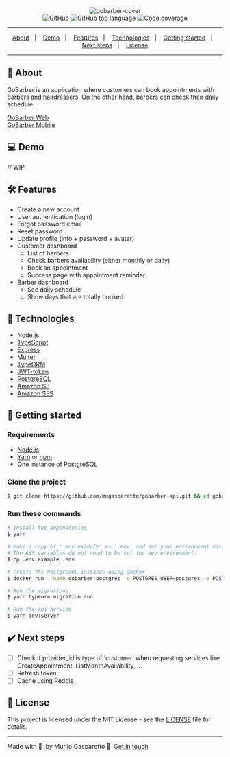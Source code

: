 <div align="center">
  <img alt="gobarber-cover" src="https://user-images.githubusercontent.com/11637616/128424764-99d140dc-d27a-462e-977b-8f3079609db9.png" width="auto" heigth="auto"/>
</div>
<div align="center">
  <img alt="GitHub" src="https://img.shields.io/badge/license-MIT-green"> <img alt="GitHub top language" src="https://img.shields.io/github/languages/top/mugasparetto/gobarber-api"> <img alt="Code coverage" src="https://img.shields.io/badge/coverage-100%25-brightgreen" />
</div>

------------

<p align="center">
  <a href="#pencil-about">About</a>&nbsp;&nbsp;&nbsp;|&nbsp;&nbsp;&nbsp;
  <a href="#computer-demo">Demo</a>&nbsp;&nbsp;&nbsp;|&nbsp;&nbsp;&nbsp;
  <a href="#hammer_and_wrench-features">Features</a>&nbsp;&nbsp;&nbsp;|&nbsp;&nbsp;&nbsp;
  <a href="#space_invader-technologies">Technologies</a>&nbsp;&nbsp;&nbsp;|&nbsp;&nbsp;&nbsp;
  <a href="#rocket-getting-started">Getting started</a>&nbsp;&nbsp;&nbsp;|&nbsp;&nbsp;&nbsp;
    <a href="#heavy_check_mark-next-steps">Next steps</a>&nbsp;&nbsp;&nbsp;|&nbsp;&nbsp;&nbsp;
  <a href="#page_facing_up-license">License</a>
</p>

------------

## :pencil: About
GoBarber is an application where customers can book appointments with barbers and hairdressers. On the other hand, barbers can check their daily schedule.

[GoBarber Web](https://github.com/mugasparetto/gobarber-web)<br />
[GoBarber Mobile](https://google.com)

## :computer: Demo
// WIP

## :hammer_and_wrench: Features
* Create a new account
* User authentication (login)
* Forgot password email
* Reset password
* Update profile (info + password + avatar)
* Customer dashboard
  * List of barbers
  * Check barbers availability (either monthly or daily)
  * Book an appointment
  * Success page with appointment reminder
* Barber dashboard
  * See daily schedule
  * Show days that are totally booked

## :space_invader: Technologies
- [Node.js](https://nodejs.org/en/)
- [TypeScript](https://www.typescriptlang.org/)
- [Express](https://expressjs.com/pt-br/)
- [Multer](https://github.com/expressjs/multer)
- [TypeORM](https://typeorm.io/#/)
- [JWT-token](https://jwt.io/)
- [PostgreSQL](https://www.postgresql.org/)
- [Amazon S3](https://aws.amazon.com/pt/s3/)
- [Amazon SES](https://aws.amazon.com/pt/ses/)

## :rocket: Getting started

### Requirements
- [Node.js](https://nodejs.org/en/)
- [Yarn](https://classic.yarnpkg.com/) or [npm](https://www.npmjs.com/)
- One instance of [PostgreSQL](https://www.postgresql.org/)

### Clone the project
```bash
$ git clone https://github.com/mugasparetto/gobarber-api.git && cd gobarber-api
```

### Run these commands
```bash
# Install the dependencies
$ yarn

# Make a copy of '.env.example' as '.env' and set your environment variables.
# The AWS variables do not need to be set for dev environment.
$ cp .env.example .env

# Create the PostgreSQL instance using docker
$ docker run --name gobarber-postgres -e POSTGRES_USER=postgres -e POSTGRES_DB=gobarber -e POSTGRES_PASSWORD=docker -p 5432:5432 -d postgres

# Run the migrations
$ yarn typeorm migration:run

# Run the api service
$ yarn dev:server
```

## :heavy_check_mark: Next steps
- [ ] Check if provider_id is type of 'customer' when requesting services like CreateAppointment, ListMonthAvailability, ...
- [ ] Refresh token
- [ ] Cache using Reddis

## :page_facing_up: License
This project is licensed under the MIT License - see the [LICENSE](LICENSE) file for details.

---

Made with 💜 &nbsp;by Murilo Gasparetto 👋 &nbsp;[Get in touch](https://www.linkedin.com/in/mugasparetto/)
